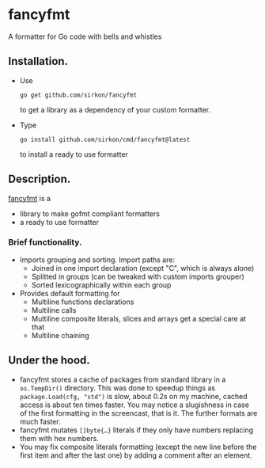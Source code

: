 # fancyfmt
A formatter for Go code with bells and whistles

## Installation.

* Use 

    ```shell script
    go get github.com/sirkon/fancyfmt
    ```

    to get a library as a dependency of your custom formatter.

* Type

    ```shell script
    go install github.com/sirkon/cmd/fancyfmt@latest
    ```
  
    to install a ready to use formatter

## Description.

[fancyfmt](https://github.com/sirkon/fancyfmt) is a

* library to make gofmt compliant formatters
* a ready to use formatter

### Brief functionality.
 

* Imports grouping and sorting. Import paths are:
    * Joined in one import declaration (except "C", which is always alone)
    * Splitted in groups (can be tweaked with custom imports grouper)
    * Sorted lexicographically within each group
* Provides default formatting for
    * Multiline functions declarations
    * Multiline calls
    * Multiline composite literals, slices and arrays get a special care at that
    * Multiline chaining
    
## Under the hood.

* fancyfmt stores a cache of packages from standard library in a `os.TempDir()` directory. This was done to speedup 
things as `package.Load(cfg, "std")` is slow, about 0.2s on my machine, cached access is about ten times faster. You
may notice a slugishness in case of the first formatting in the screencast, that is it. The further formats are much
faster.
* fancyfmt mutates `[]byte{…}` literals if they only have numbers replacing them with hex numbers.
* You may fix composite literals formatting (except the new line before the first item and after the last one) by
adding a comment after an element. 

